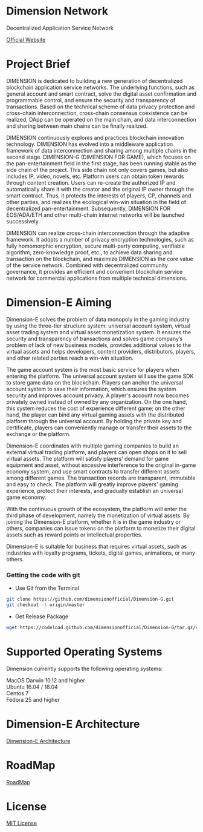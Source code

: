 # Dimension Network
Decentralized Application Service Network    

[Official Website](http://dimensionchain.io/)


# Project Brief  

DIMENSION is dedicated to building a new generation of decentralized blockchain application service networks. The underlying functions, such as general account and smart contract, solve the digital asset confirmation and programmable control, and ensure the security and transparency of transactions. Based on the technical scheme of data privacy protection and cross-chain interconnection, cross-chain consensus coexistence can be realized, DApp can be operated on the main chain, and data interconnection and sharing between main chains can be finally realized.

DIMENSION continuously explores and practices blockchain innovation technology. DIMENSION has evolved into a middleware application framework of data interconnection and sharing among multiple chains in the second stage. DIMENSION-G (DIMENSION FOR GAME), which focuses on the pan-entertainment field in the first stage, has been running stable as the side chain of the project. This side chain not only covers games, but also includes IP, video, novels, etc. Platform users can obtain token rewards through content creation. Users can re-create the authorized IP and automatically share it with the creator and the original IP owner through the smart contract. Thus, it protects the interests of players, CP, channels and other parties, and realizes the ecological win-win situation in the field of decentralized pan-entertainment. Subsequently, DIMENSION FOR EOS/ADA/ETH and other multi-chain internet networks will be launched successively.
  
DIMENSION can realize cross-chain interconnection through the adaptive framework. It adopts a number of privacy encryption technologies, such as fully homomorphic encryption, secure multi-party computing, verifiable algorithm, zero-knowledge proof, etc., to achieve data sharing and transaction on the blockchain, and maximize DIMENSION as the core value of the service network. Combined with decentralized community governance, it provides an efficient and convenient blockchain service network for commercial applications from multiple technical dimensions.

# Dimension-E Aiming

Dimension-E solves the problem of data monopoly in the gaming industry by using the three-tier structure system: universal account system, virtual asset trading system and virtual asset monetization system. It ensures the security and transparency of transactions and solves game company’s problem of lack of new business models, provides additional values to the virtual assets and helps developers, content providers, distributors, players, and other related parties reach a win-win situation.

The game account system is the most basic service for players when entering the platform. The universal account system will use the game SDK to store game data on the blockchain. Players can anchor the universal account system to save their information, which ensures the system security and improves account privacy. A player's account now becomes privately owned instead of owned by any organization. On the one hand, this system reduces the cost of experience different game; on the other hand, the player can bind any virtual gaming assets with the distributed platform through the universal account.  By holding the private key and certificate, players can conveniently manage or transfer their assets to the exchange or the platform.

Dimension-E coordinates with multiple gaming companies to build an external virtual trading platform, and players can open shops on it to sell virtual assets. The platform will satisfy players' demand for game equipment and asset, without excessive interference to the original in-game economy system, and use smart contracts to transfer different assets among different games. The transaction records are transparent,  immutable and easy to check. The platform will greatly improve players' gaming experience, protect their interests, and gradually establish an universal game economy.

With the continuous growth of the ecosystem, the platform will enter the third phase of development, namely the monetization of virtual assets. By joining the Dimension-E platform, whether it is in the game industry or others, companies can issue tokens on the platform to monetize their digital assets such as reward points or intellectual properties. 

Dimension-E is suitable for business that requires virtual assets, such as industries with loyalty programs, tickets, digital games, animations, or many others.


### Getting the code with git

- Use Git from the Terminal   

```sh
git clone https://github.com/dimensionofficial/Dimension-G.git
git checkout -t origin/master  
```

- Get Release Package 

```sh
wget https://codeload.github.com/dimensionofficial/Dimension-G/tar.gz/v1.0.0  
```
  
# Supported Operating Systems
Dimension currently supports the following operating systems:

MacOS Darwin 10.12 and higher   
Ubuntu 16.04 / 18.04  
Centos 7   
Fedora 25 and higher  

# Dimension-E Architecture

[Dimension-E Architecture](https://github.com/dimensionofficial/Dimension-E/blob/master/images/DimensionEArchitecture.jpg)

# RoadMap 
[RoadMap](https://github.com/dimensionofficial/Dimension-G/blob/master/Roadmap.png)

# License
[MIT License](https://github.com/dimensionofficial/Dimension-G/blob/master/LICENSE)

